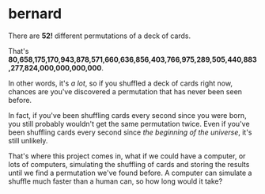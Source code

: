 # bernard

There are **52!** different permutations of a deck of cards.

That's **80,658,175,170,943,878,571,660,636,856,403,766,975,289,505,440,883,277,824,000,000,000,000**.

In other words, it's *a lot*, so if you shuffled a deck of cards right now, chances are you've discovered a permutation that has never been seen before.

In fact, if you've been shuffling cards every second since you were born, you still probably wouldn't get the same permutation twice. Even if you've been shuffling cards every second since *the beginning of the universe*, it's still unlikely.

That's where this project comes in, what if we could have a computer, or lots of computers, simulating the shuffling of cards and storing the results until we find a permutation we've found before. A computer can simulate a shuffle much faster than a human can, so how long would it take?
